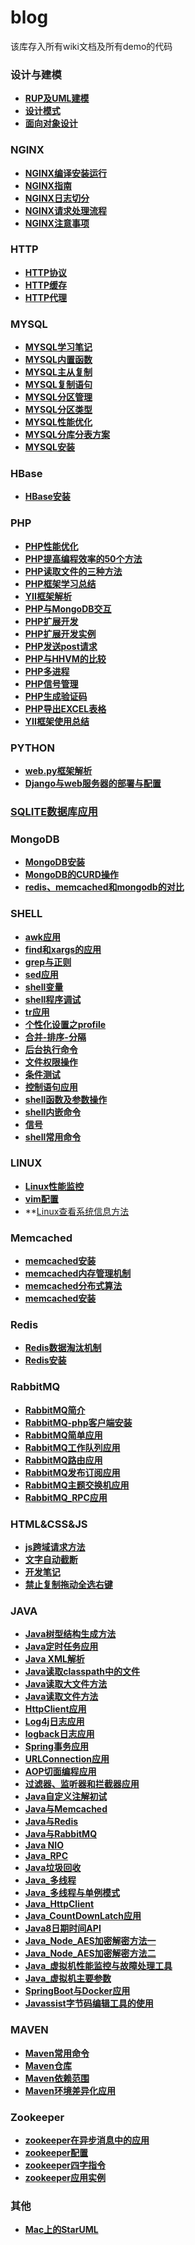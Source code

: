 # blog

该库存入所有wiki文档及所有demo的代码

### 设计与建模

* **[RUP及UML建模](https://github.com/bingbo/blog/wiki/RUP%E5%8F%8AUML%E5%BB%BA%E6%A8%A1)**
* **[设计模式](https://github.com/bingbo/blog/wiki/design_pattern)**
* **[面向对象设计](https://github.com/bingbo/blog/wiki/%E9%9D%A2%E5%90%91%E5%AF%B9%E8%B1%A1%E8%AE%BE%E8%AE%A1)**

### NGINX

  * **[NGINX编译安装运行](https://github.com/bingbo/blog/wiki/NGINX%E7%BC%96%E8%AF%91%E5%AE%89%E8%A3%85%E8%BF%90%E8%A1%8C)**
  * **[NGINX指南](https://github.com/bingbo/blog/wiki/NGINX%E6%8C%87%E5%8D%97)**
  * **[NGINX日志切分](https://github.com/bingbo/blog/wiki/NGINX%E6%97%A5%E5%BF%97%E5%88%87%E5%88%86%E6%96%B9%E5%BC%8F)**
  * **[NGINX请求处理流程](https://github.com/bingbo/blog/wiki/NGINX%E5%A4%84%E7%90%86%E8%AF%B7%E6%B1%82%E7%9A%84%E5%87%A0%E4%B8%AA%E9%98%B6%E6%AE%B5)**
  * **[NGINX注意事项](https://github.com/bingbo/blog/wiki/NGINX%E6%B3%A8%E6%84%8F%E4%BA%8B%E9%A1%B9)**
  
### HTTP

  * **[HTTP协议](https://github.com/bingbo/blog/wiki/HTTP%E5%8D%8F%E8%AE%AE)**
  * **[HTTP缓存](https://github.com/bingbo/blog/wiki/HTTP%E7%BC%93%E5%AD%98)**
  * **[HTTP代理](https://github.com/bingbo/blog/wiki/HTTP%E4%BB%A3%E7%90%86)**
  
### MYSQL

  * **[MYSQL学习笔记](https://github.com/bingbo/blog/wiki/MYSQL学习笔记)**
  * **[MYSQL内置函数](https://github.com/bingbo/blog/wiki/mysql%E5%86%85%E7%BD%AE%E5%87%BD%E6%95%B0)**
  * **[MYSQL主从复制](https://github.com/bingbo/blog/wiki/mysql%E4%B8%BB%E4%BB%8E%E5%A4%8D%E5%88%B6)**
  * **[MYSQL复制语句](https://github.com/bingbo/blog/wiki/mysql%E5%A4%8D%E5%88%B6%E8%AF%AD%E5%8F%A5)**
  * **[MYSQL分区管理](https://github.com/bingbo/blog/wiki/MYSQL%E5%88%86%E5%8C%BA%E7%AE%A1%E7%90%86)**
  * **[MYSQL分区类型](https://github.com/bingbo/blog/wiki/MYSQL%E5%88%86%E5%8C%BA%E7%B1%BB%E5%9E%8B)**
  * **[MYSQL性能优化](https://github.com/bingbo/blog/wiki/MYSQL%E6%80%A7%E8%83%BD%E4%BC%98%E5%8C%96)**
  * **[MYSQL分库分表方案](https://github.com/bingbo/blog/wiki/MYSQL%E5%88%86%E5%BA%93%E5%88%86%E8%A1%A8%E6%96%B9%E6%A1%88)**
  * **[MYSQL安装](https://github.com/bingbo/blog/wiki/MYSQL%E5%AE%89%E8%A3%85)**

### HBase

  * **[HBase安装](https://github.com/bingbo/blog/wiki/HBase%E7%9A%84%E5%AE%89%E8%A3%85)**
 
### PHP

  * **[PHP性能优化](https://github.com/bingbo/blog/wiki/PHP%E6%80%A7%E8%83%BD%E4%BC%98%E5%8C%96)**
  * **[PHP提高编程效率的50个方法](https://github.com/bingbo/blog/wiki/PHP%E6%8F%90%E9%AB%98%E7%BC%96%E7%A8%8B%E6%95%88%E7%8E%87%E7%9A%8450%E4%B8%AA%E6%96%B9%E6%B3%95)**
  * **[PHP读取文件的三种方法](https://github.com/bingbo/blog/wiki/PHP%E8%AF%BB%E5%8F%96%E6%96%87%E4%BB%B6%E7%9A%84%E4%B8%89%E7%A7%8D%E6%96%B9%E6%B3%95)**
  * **[PHP框架学习总结](https://github.com/bingbo/blog/blob/master/doc/php%E6%A1%86%E6%9E%B6%E8%B0%83%E7%A0%94%E6%8A%A5%E5%91%8A.pdf)**
  * **[YII框架解析](https://github.com/bingbo/blog/wiki/YII%E6%A1%86%E6%9E%B6%E8%A7%A3%E6%9E%90)**
  * **[PHP与MongoDB交互](https://github.com/bingbo/blog/wiki/PHP%E4%B8%8EMongoDB%E4%BA%A4%E4%BA%92)**
  * **[PHP扩展开发](https://github.com/bingbo/blog/wiki/PHP%E6%89%A9%E5%B1%95%E5%BC%80%E5%8F%91)**
  * **[PHP扩展开发实例](https://github.com/bingbo/bing)**
  * **[PHP发送post请求](https://github.com/bingbo/blog/wiki/PHP%E5%8F%91%E9%80%81post%E8%AF%B7%E6%B1%82)**
  * **[PHP与HHVM的比较](https://github.com/bingbo/blog/wiki/PHP%E4%B8%8EHHVM%E7%9A%84%E6%AF%94%E8%BE%83)**
  * **[PHP多进程](https://github.com/bingbo/blog/wiki/PHP%E5%A4%9A%E8%BF%9B%E7%A8%8B)**
  * **[PHP信号管理](https://github.com/bingbo/blog/wiki/PHP信号管理)**
  * **[PHP生成验证码](https://github.com/bingbo/blog/wiki/PHP%E7%94%9F%E6%88%90%E9%AA%8C%E8%AF%81%E7%A0%81)**
  * **[PHP导出EXCEL表格](https://github.com/bingbo/blog/wiki/PHP%E5%AF%BC%E5%87%BAEXCEL%E8%A1%A8%E6%A0%BC)**
  * **[YII框架使用总结](https://github.com/bingbo/blog/wiki/YII%E6%A1%86%E6%9E%B6%E4%BD%BF%E7%94%A8%E6%80%BB%E7%BB%93)**

### PYTHON
  * **[web.py框架解析](https://github.com/bingbo/blog/blob/master/doc/web.py%E6%A1%86%E6%9E%B6%E8%B0%83%E7%A0%94.pdf)**
  * **[Django与web服务器的部署与配置](https://github.com/bingbo/blog/wiki/Django%E4%B8%8Eweb%E6%9C%8D%E5%8A%A1%E5%99%A8(Ningx%E5%92%8CuWSGI)%E7%9A%84%E9%83%A8%E7%BD%B2%E4%B8%8E%E9%85%8D%E7%BD%AE)**
 
### [SQLITE数据库应用](https://github.com/bingbo/blog/wiki/SQLITE%E6%95%B0%E6%8D%AE%E5%BA%93%E5%BA%94%E7%94%A8)

### MongoDB
  * **[MongoDB安装](https://github.com/bingbo/blog/wiki/MongoDB%E5%AE%89%E8%A3%85)**
  * **[MongoDB的CURD操作](https://github.com/bingbo/blog/wiki/MongoDB%E7%9A%84CURD%E6%93%8D%E4%BD%9C)**
  * **[redis、memcached和mongodb的对比](https://github.com/bingbo/blog/wiki/redis%E3%80%81memcached%E5%92%8Cmongodb%E7%9A%84%E5%AF%B9%E6%AF%94)**
  
### SHELL
  * **[awk应用](https://github.com/bingbo/blog/wiki/awk%E5%BA%94%E7%94%A8)**
  * **[find和xargs的应用](https://github.com/bingbo/blog/wiki/find%E5%92%8Cxargs%E7%9A%84%E5%BA%94%E7%94%A8)**
  * **[grep与正则](https://github.com/bingbo/blog/wiki/grep%E4%B8%8E%E6%AD%A3%E5%88%99)**
  * **[sed应用](https://github.com/bingbo/blog/wiki/sed%E5%BA%94%E7%94%A8)**
  * **[shell变量](https://github.com/bingbo/blog/wiki/shell%E5%8F%98%E9%87%8F)**
  * **[shell程序调试](https://github.com/bingbo/blog/wiki/shell%E7%A8%8B%E5%BA%8F%E8%B0%83%E8%AF%95)**
  * **[tr应用](https://github.com/bingbo/blog/wiki/tr%E5%BA%94%E7%94%A8)**
  * **[个性化设置之profile](https://github.com/bingbo/blog/wiki/%E4%B8%AA%E6%80%A7%E5%8C%96%E8%AE%BE%E7%BD%AE%E4%B9%8Bprofile)**
  * **[合并-排序-分隔](https://github.com/bingbo/blog/wiki/%E5%90%88%E5%B9%B6-%E6%8E%92%E5%BA%8F-%E5%88%86%E9%9A%94)**
  * **[后台执行命令](https://github.com/bingbo/blog/wiki/%E5%90%8E%E5%8F%B0%E6%89%A7%E8%A1%8C%E5%91%BD%E4%BB%A4)**
  * **[文件权限操作](https://github.com/bingbo/blog/wiki/%E6%96%87%E4%BB%B6%E6%9D%83%E9%99%90%E6%93%8D%E4%BD%9C)**
  * **[条件测试](https://github.com/bingbo/blog/wiki/%E6%9D%A1%E4%BB%B6%E6%B5%8B%E8%AF%95)**
  * **[控制语句应用](https://github.com/bingbo/blog/wiki/%E6%8E%A7%E5%88%B6%E8%AF%AD%E5%8F%A5%E5%BA%94%E7%94%A8)**
  * **[shell函数及参数操作](https://github.com/bingbo/blog/wiki/shell%E5%87%BD%E6%95%B0%E5%8F%8A%E5%8F%82%E6%95%B0%E6%93%8D%E4%BD%9C)**
  * **[shell内嵌命令](https://github.com/bingbo/blog/wiki/shell%E5%86%85%E5%B5%8C%E5%91%BD%E4%BB%A4)**
  * **[信号](https://github.com/bingbo/blog/wiki/%E4%BF%A1%E5%8F%B7)**
  * **[shell常用命令](https://github.com/bingbo/blog/wiki/shell%E5%B8%B8%E7%94%A8%E5%91%BD%E4%BB%A4)**
  

### LINUX

  * **[Linux性能监控](https://github.com/bingbo/blog/wiki/Linux%E6%80%A7%E8%83%BD%E7%9B%91%E6%8E%A7)**
  * **[vim配置](https://github.com/bingbo/blog/wiki/vim%E9%85%8D%E7%BD%AE)**
  * **[Linux查看系统信息方法](https://github.com/bingbo/blog/wiki/Linux%E6%9F%A5%E7%9C%8B%E7%B3%BB%E7%BB%9F%E4%BF%A1%E6%81%AF%E6%96%B9%E6%B3%95)

 
### Memcached
  * **[memcached安装](https://github.com/bingbo/blog/wiki/memcached%E5%AE%89%E8%A3%85)**
  * **[memcached内存管理机制](https://github.com/bingbo/blog/wiki/memcached%E5%86%85%E5%AD%98%E7%AE%A1%E7%90%86%E6%9C%BA%E5%88%B6)**
  * **[memcached分布式算法](https://github.com/bingbo/blog/wiki/memcached%E5%88%86%E5%B8%83%E5%BC%8F%E7%AE%97%E6%B3%95)**
  * **[memcached安装](https://github.com/bingbo/blog/wiki/memcached%E5%AE%89%E8%A3%85)**

### Redis
  * **[Redis数据淘汰机制](https://github.com/bingbo/blog/wiki/Redis%E6%95%B0%E6%8D%AE%E6%B7%98%E6%B1%B0%E6%9C%BA%E5%88%B6)**
  * **[Redis安装](https://github.com/bingbo/blog/wiki/Redis%E5%AE%89%E8%A3%85)**

### RabbitMQ
  * **[RabbitMQ简介](https://github.com/bingbo/blog/wiki/RabbitMQ%E7%AE%80%E4%BB%8B)**
  * **[RabbitMQ-php客户端安装](https://github.com/bingbo/blog/wiki/RabbitMQ-php%E5%AE%A2%E6%88%B7%E7%AB%AF%E5%AE%89%E8%A3%85)**
  * **[RabbitMQ简单应用](https://github.com/bingbo/blog/wiki/RabbitMQ%E7%AE%80%E5%8D%95%E5%BA%94%E7%94%A8)**
  * **[RabbitMQ工作队列应用](https://github.com/bingbo/blog/wiki/RabbitMQ%E5%B7%A5%E4%BD%9C%E9%98%9F%E5%88%97%E5%BA%94%E7%94%A8)**
  * **[RabbitMQ路由应用](https://github.com/bingbo/blog/wiki/RabbitMQ%E8%B7%AF%E7%94%B1%E5%BA%94%E7%94%A8)**
  * **[RabbitMQ发布订阅应用](https://github.com/bingbo/blog/wiki/RabbitMQ%E5%8F%91%E5%B8%83%E8%AE%A2%E9%98%85%E5%BA%94%E7%94%A8)**
  * **[RabbitMQ主题交换机应用](https://github.com/bingbo/blog/wiki/RabbitMQ%E4%B8%BB%E9%A2%98%E4%BA%A4%E6%8D%A2%E6%9C%BA%E5%BA%94%E7%94%A8)**
  * **[RabbitMQ_RPC应用](https://github.com/bingbo/blog/wiki/RabbitMQ_RPC%E5%BA%94%E7%94%A8)**

### HTML&CSS&JS
  * **[js跨域请求方法](https://github.com/bingbo/blog/wiki/js%E8%B7%A8%E5%9F%9F%E8%AF%B7%E6%B1%82%E6%96%B9%E6%B3%95)**
  * **[文字自动截断](https://github.com/bingbo/blog/wiki/%E6%96%87%E5%AD%97%E8%87%AA%E5%8A%A8%E6%88%AA%E6%96%AD)**
  * **[开发笔记](https://github.com/bingbo/blog/wiki/%E5%BC%80%E5%8F%91%E7%AC%94%E8%AE%B0)**
  * **[禁止复制拖动全选右键](https://github.com/bingbo/blog/wiki/%E7%A6%81%E6%AD%A2%E5%A4%8D%E5%88%B6%E6%8B%96%E5%8A%A8)**

### JAVA

  * **[Java树型结构生成方法](https://github.com/bingbo/blog/wiki/java%E6%A0%91%E7%94%9F%E6%88%90%E6%96%B9%E6%B3%95)**
  * **[Java定时任务应用](https://github.com/bingbo/blog/wiki/Java%E4%B8%AD%E5%AE%9A%E6%97%B6%E4%BB%BB%E5%8A%A1%E5%BA%94%E7%94%A8)**
  * **[Java XML解析](https://github.com/bingbo/blog/wiki/Java%E4%B8%AD%E7%9A%84xml%E8%A7%A3%E6%9E%90)**
  * **[Java读取classpath中的文件](https://github.com/bingbo/blog/wiki/Java%E8%AF%BB%E5%8F%96classpath%E4%B8%AD%E7%9A%84%E6%96%87%E4%BB%B6)**
  * **[Java读取大文件方法](https://github.com/bingbo/blog/wiki/Java%E8%AF%BB%E5%8F%96%E5%A4%A7%E6%96%87%E4%BB%B6%E6%96%B9%E6%B3%95)**
  * **[Java读取文件方法](https://github.com/bingbo/blog/wiki/Java%E8%AF%BB%E6%96%87%E4%BB%B6%E6%96%B9%E6%B3%95)**
  * **[HttpClient应用](https://github.com/bingbo/blog/wiki/HttpClient%E5%BA%94%E7%94%A8)**
  * **[Log4j日志应用](https://github.com/bingbo/blog/wiki/log4j%E6%97%A5%E5%BF%97%E5%BA%94%E7%94%A8)**
  * **[logback日志应用](https://github.com/bingbo/simple-springmvc-app)**
  * **[Spring事务应用](https://github.com/bingbo/blog/wiki/spring-%E4%BA%8B%E5%8A%A1%E5%BA%94%E7%94%A8)**
  * **[URLConnection应用](https://github.com/bingbo/blog/wiki/URLConnection%E5%BA%94%E7%94%A8)**
  * **[AOP切面编程应用](https://github.com/bingbo/blog/wiki/AOP%E5%88%87%E9%9D%A2%E7%BC%96%E7%A8%8B%E5%BA%94%E7%94%A8)**
  * **[过滤器、监听器和拦截器应用](https://github.com/bingbo/blog/wiki/%E8%BF%87%E6%BB%A4%E5%99%A8%E3%80%81%E7%9B%91%E5%90%AC%E5%99%A8%E5%92%8C%E6%8B%A6%E6%88%AA%E5%99%A8)**
  * **[Java自定义注解初试](https://github.com/bingbo/blog/wiki/Java%E8%87%AA%E5%AE%9A%E4%B9%89%E6%B3%A8%E8%A7%A3%E5%88%9D%E8%AF%95)**  
  * **[Java与Memcached](https://github.com/bingbo/blog/wiki/Java%E4%B8%8EMemcached)**  
  * **[Java与Redis](https://github.com/bingbo/blog/wiki/Java%E4%B8%8ERedis)** 
  * **[Java与RabbitMQ](https://github.com/bingbo/blog/wiki/Java%E4%B8%8ERabbitMQ)** 
  * **[Java NIO](https://github.com/bingbo/blog/wiki/Java_nio)**
  * **[Java_RPC](https://github.com/bingbo/blog/wiki/Java_RPC)**
  * **[Java垃圾回收](https://github.com/bingbo/blog/wiki/Java%E5%9E%83%E5%9C%BE%E5%9B%9E%E6%94%B6%E5%99%A8%E5%8E%9F%E7%90%86)**
  * **[Java_多线程](https://github.com/bingbo/blog/wiki/Java_%E5%A4%9A%E7%BA%BF%E7%A8%8B)**
  * **[Java_多线程与单例模式](https://github.com/bingbo/blog/wiki/Java_%E5%A4%9A%E7%BA%BF%E7%A8%8B%E4%B8%8E%E5%8D%95%E4%BE%8B%E6%A8%A1%E5%BC%8F)**
  * **[Java_HttpClient](https://github.com/bingbo/blog/wiki/Java_HttpClient)**
  * **[Java_CountDownLatch应用](https://github.com/bingbo/blog/wiki/Java_CountDownLatch)**
  * **[Java8日期时间API](https://github.com/bingbo/blog/wiki/Java8%E6%97%A5%E6%9C%9F%E6%97%B6%E9%97%B4API)**
  * **[Java_Node_AES加密解密方法一](https://github.com/bingbo/blog/wiki/Java_AesForNodeJs)**
  * **[Java_Node_AES加密解密方法二](https://github.com/bingbo/blog/wiki/Java%E4%B8%8ENode%E7%BB%93%E5%90%88AES%E5%8A%A0%E5%AF%86%E8%A7%A3%E5%AF%86)**
  * **[Java_虚拟机性能监控与故障处理工具](https://github.com/bingbo/blog/wiki/Java_%E8%99%9A%E6%8B%9F%E6%9C%BA%E6%80%A7%E8%83%BD%E7%9B%91%E6%8E%A7%E4%B8%8E%E6%95%85%E9%9A%9C%E5%A4%84%E7%90%86%E5%B7%A5%E5%85%B7)**
  * **[Java_虚拟机主要参数](https://github.com/bingbo/blog/wiki/Java_%E8%99%9A%E6%8B%9F%E6%9C%BA%E4%B8%BB%E8%A6%81%E5%8F%82%E6%95%B0)**
  * **[SpringBoot与Docker应用](https://github.com/bingbo/spring-boot-demo)**
  * **[Javassist字节码编辑工具的使用](https://github.com/bingbo/blog/wiki/JavaSsist%E7%9A%84%E4%BD%BF%E7%94%A8)**
 
### MAVEN
  * **[Maven常用命令](https://github.com/bingbo/blog/wiki/maven%E5%B8%B8%E7%94%A8%E5%91%BD%E4%BB%A4)**
  * **[Maven仓库](https://github.com/bingbo/blog/wiki/maven%E4%BB%93%E5%BA%93)**
  * **[Maven依赖范围](https://github.com/bingbo/blog/wiki/maven%E4%BE%9D%E8%B5%96%E8%8C%83%E5%9B%B4)**
  * **[Maven环境差异化应用](https://github.com/bingbo/blog/wiki/maven%E7%8E%AF%E5%A2%83%E5%B7%AE%E5%BC%82%E5%8C%96%E5%BA%94%E7%94%A8)**
  
### Zookeeper

  * **[zookeeper在异步消息中的应用](https://github.com/bingbo/ibingbo-zq)**
  * **[zookeeper配置](https://github.com/bingbo/blog/wiki/zookeeper%E9%85%8D%E7%BD%AE)**
  * **[zookeeper四字指令](https://github.com/bingbo/blog/wiki/zookeeper%E5%9B%9B%E5%AD%97%E5%91%BD%E4%BB%A4)**
  * **[zookeeper应用实例](https://github.com/bingbo/blog/wiki/zookeeper%E5%BA%94%E7%94%A8%E5%AE%9E%E4%BE%8B)**
  
### 其他
  * **[Mac上的StarUML](https://github.com/bingbo/blog/wiki/MAC%E4%B8%8A%E7%9A%84StarUML)**


